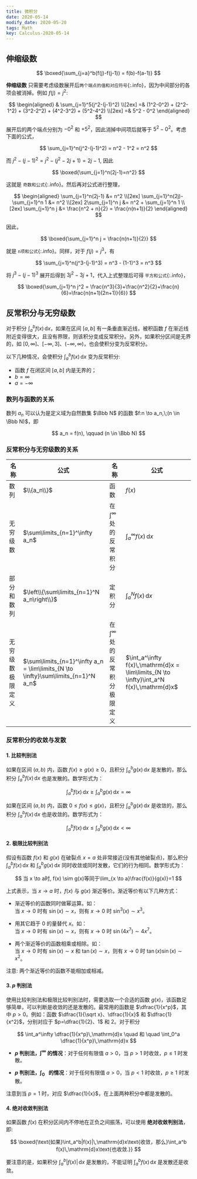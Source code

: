 ```yaml
---
title: 微积分
date: 2020-05-14
modify_date: 2020-05-20
tags: Math
key: Calculus-2020-05-14
---
```


## 伸缩级数

$$
\boxed{\sum_{j=a}^b(f(j)-f(j-1)) = f(b)-f(a-1)}
$$

**伸缩级数** 只需要考虑级数展开后`两个端点的值和对应符号`{:.info}，因为中间部分的各项会被消掉。例如 $f(j) = j^2$:

<!--more-->

$$
\begin{aligned}
    & \sum_{j=1}^5(j^2-(j-1)^2) \\[2ex]
    =& (1^2-0^2) + (2^2-1^2) + (3^2-2^2) + (4^2-3^2) + (5^2-4^2) \\[2ex]
    =& 5^2 - 0^2
\end{aligned}
$$

展开后的两个端点分别为 $-0^2$ 和 $+5^2$，因此消掉中间项后就等于 $5^2-0^2$。考虑下面的公式，

$$
\sum_{j=1}^n(j^2-(j-1)^2) = n^2 - 1^2 = n^2
$$

而 $j^2-(j-1)^2 = j^2 - (j^2-2j+1) = 2j-1$, 因此

$$
\boxed{\sum_{j=1}^n(2j-1)=n^2}
$$

这就是 `奇数和公式`{:.info}。然后再对公式进行整理，

$$
\begin{aligned}
    \sum_{j=1}^n(2j-1) &= n^2 \\[2ex]
    \sum_{j=1}^n(2j)-\sum_{j=1}^n 1 &= n^2 \\[2ex]
    2\sum_{j=1}^n j &= n^2 + \sum_{j=1}^n 1 \\[2ex]
    \sum_{j=1}^n j &= \frac{n^2 + n}{2} = \frac{n(n+1)}{2}
\end{aligned}
$$

因此，

$$
\boxed{\sum_{j=1}^n j = \frac{n(n+1)}{2}}
$$

就是 `n项和公式`{:.info}。同样，对于 $f(j)= j^3$，有

$$
\sum_{j=1}^n(j^3-(j-1)^3) = n^3 - (1-1)^3 = n^3
$$

将 $j^3-(j-1)^3$ 展开后得到 $3j^2-3j+1$，代入上式整理后可得 `平方和公式`{:.info}，

$$
\boxed{\sum_{j=1}^n j^2 = \frac{n^3}{3}+\frac{n^2}{2}+\frac{n}{6}=\frac{n(n+1)(2n+1)}{6}}
$$

## 反常积分与无穷级数

对于积分 $\int_a^bf(x)\,\mathrm{d}x$，如果在区间 $[a,b]$ 有一条垂直渐近线，被积函数 $f$ 在渐近线附近变得很大，且没有界限，则该积分变成反常积分。另外，如果积分区间是无界的，如 $[0,\infty]、[-\infty,3]、(-\infty, \infty)$，也会使积分变为反常积分。

以下几种情况，会使积分 $\int_a^bf(x)\,\mathrm{d}x$ 变为反常积分:

- 函数 $f$ 在闭区间 $[a,b]$ 内是无界的；
- $b=\infty$
- $a=-\infty$

### 数列与函数的关系

数列 $a_n$ 可以认为是定义域为自然数集 $\Bbb N$ 的函数 $f:n \to a_n,\;(n \in \Bbb N)$，即

$$
a_n = f(n), \qquad (n \in \Bbb N)
$$

### 反常积分与无穷级数的关系

| 名称 | 公式 | 名称 | 公式 |
| --- | ---- | -- | --|
| 数列 | $\\{a_n\\}$ | 函数 | $f(x)$ |
| 无穷级数 | $\sum\limits_{n=1}^\infty a_n$ | 在 $\int^\infty$ 处的反常积分 | $\int_a^\infty f(x)\,\mathrm{d}x$ |
| 部分和数列 | $\left\\{\sum\limits_{n=1}^N a_n\right\\}$ | 定积分 | $\int_a^N f(x)\,\mathrm{d}x$ |
| 无穷级数极限定义 | $\sum\limits_{n=1}^\infty a_n = \lim\limits_{N \to \infty}\sum\limits_{n=1}^N a_n$ | 在 $\int^\infty$ 处的反常积分极限定义 | $\int_a^\infty f(x)\,\mathrm{d}x = \lim\limits_{N \to \infty}\int_a^N f(x)\,\mathrm{d}x$ |

### 反常积分的收敛与发散

#### 1. 比较判别法

如果在区间 $(a,b)$ 内，函数 $f(x) \ge g(x) \ge 0$，且积分 $\int_a^b g(x)\,\mathrm{d}x$ 是发散的，那么积分 $\int_a^b f(x)\, \mathrm{d}x$ 也是发散的。数学形式为：

$$
\int_a^b f(x)\,\mathrm{d}x \ge \int_a^b g(x)\,\mathrm{d}x = \infty
$$

如果在区间 $(a,b)$ 内，函数 $0 \le f(x) \le g(x)$，且积分 $\int_a^b g(x)\,\mathrm{d}x$ 是收敛的，那么积分 $\int_a^b f(x)\, \mathrm{d}x$ 也是收敛的。数学形式为：

$$
\int_a^b f(x)\,\mathrm{d}x \le \int_a^b g(x)\,\mathrm{d}x \lt \infty
$$

#### 2. 极限比较判别法

假设有函数 $f(x)$ 和 $g(x)$ 在破裂点 $x=a$ 处非常接近(没有其他破裂点)，那么积分 $\int_a^b f(x)\,\mathrm{d}x$ 和 $\int_a^b g(x)\,\mathrm{d}x$ 同时收敛或同时发散，它们的行为相同。数学形式为：

$$
当 x \to a时, f(x) \sim g(x)等同于\lim_{x \to a}\frac{f(x)}{g(x)}=1
$$

上式表示，当 $x \to a$ 时，$f(x)$ 与 $g(x)$ 渐近等价。渐近等价有以下几种方式：

- 渐近等价的函数同时做幂运算。如：  
  当 $x \to 0$ 时有 $\sin(x) \sim x$，则有 $x \to 0$ 时 $\sin^3(x) \sim x^3$。

- 用其它趋于 $0$ 的量替代 $x$。如：  
  当 $x \to 0$ 时有 $\sin(x) \sim x$，则有 $x \to 0$ 时 $\sin(4x^7) \sim 4x^7$。

- 两个渐近等价的函数相乘或相除。如：  
  当 $x \to 0$ 时有 $\sin(x) \sim x$ 和 $\tan(x) \sim x$，则有 $x \to 0$ 时 $\tan(x)\sin(x) \sim x^2$。

注意: 两个渐近等价的函数不能相加或相减。

#### 3. $p$ 判别法

使用比较判别法和极限比较判别法时，需要选取一个合适的函数 $g(x)$，该函数足够简单，可以判断是收敛的还是发散的。最常用的函数是 $\dfrac{1}{x^p}$，其中 $p \gt 0$。例如：函数 $\dfrac{1}{\sqrt x}、\dfrac{1}{x}$ 和 $\dfrac{1}{x^2}$，分别对应于 $p=\dfrac{1}{2}、1$ 和 $2$。对于积分

$$
\int_a^\infty \dfrac{1}{x^p}\,\mathrm{d}x
\quad 和 \quad
\int_0^a \dfrac{1}{x^p}\,\mathrm{d}x
$$

- **$p$ 判别法，$\int^\infty$ 的情况**：对于任何有限值 $a \gt 0$，当 $p \gt 1$ 时收敛，$p \le 1$ 时发散。

- **$p$ 判别法，$\int_0\;\;$ 的情况**：对于任何有限值 $a \gt 0$，当 $p \lt 1$ 时收敛，$p \ge 1$ 时发散。

注意到当 $p=1$ 时，对应 $\dfrac{1}{x}$，在上面两种积分中都是发散的。

#### 4. 绝对收敛判别法

如果函数 $f(x)$ 在积分区间内不停地在正负之间振荡，可以使用 **绝对收敛判别法**，即:

$$
\boxed{\text{如果}\int_a^b|f(x)|\,\mathrm{d}x\text{收敛，那么}\int_a^b f(x)\,\mathrm{d}x\text{也收敛.}}
$$

要注意的是，如果积分 $\int_a^b\vert f(x)\vert\,\mathrm{d}x$ 是发散的，不能证明 $\int_a^b f(x)\,\mathrm{d}x$ 是发散还是收敛。
